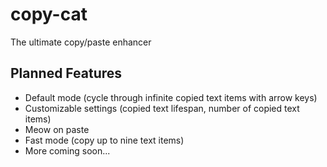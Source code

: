 # copy-cat
The ultimate copy/paste enhancer

## Planned Features
- Default mode (cycle through infinite copied text items with arrow keys)
- Customizable settings (copied text lifespan, number of copied text items)
- Meow on paste
- Fast mode (copy up to nine text items)
- More coming soon...
